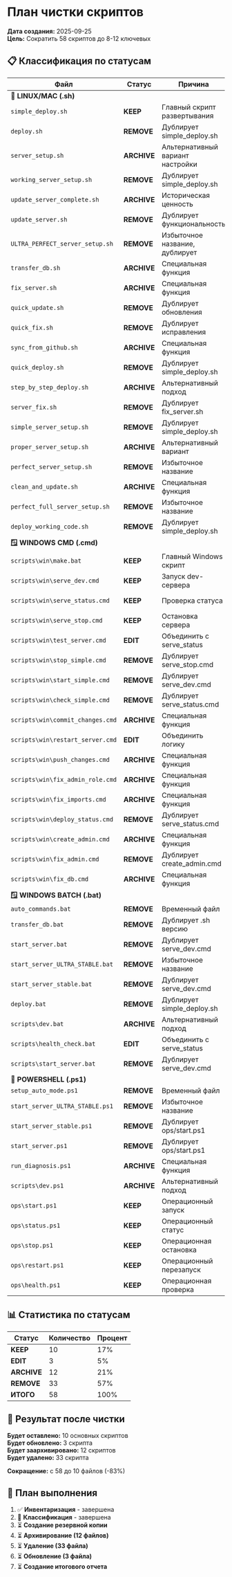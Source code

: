 # План чистки скриптов

**Дата создания:** 2025-09-25  
**Цель:** Сократить 58 скриптов до 8-12 ключевых

## 📋 Классификация по статусам

| Файл | Статус | Причина | Действие | Целевой файл |
|------|--------|---------|----------|--------------|
| **🐧 LINUX/MAC (.sh)** | | | | |
| `simple_deploy.sh` | **KEEP** | Главный скрипт развертывания | Оставить как есть | `simple_deploy.sh` |
| `deploy.sh` | **REMOVE** | Дублирует simple_deploy.sh | Удалить | - |
| `server_setup.sh` | **ARCHIVE** | Альтернативный вариант настройки | Архивировать | `scripts/ARCHIVE/` |
| `working_server_setup.sh` | **REMOVE** | Дублирует simple_deploy.sh | Удалить | - |
| `update_server_complete.sh` | **ARCHIVE** | Историческая ценность | Архивировать | `scripts/ARCHIVE/` |
| `update_server.sh` | **REMOVE** | Дублирует функциональность | Удалить | - |
| `ULTRA_PERFECT_server_setup.sh` | **REMOVE** | Избыточное название, дублирует | Удалить | - |
| `transfer_db.sh` | **ARCHIVE** | Специальная функция | Архивировать | `scripts/ARCHIVE/` |
| `fix_server.sh` | **ARCHIVE** | Специальная функция | Архивировать | `scripts/ARCHIVE/` |
| `quick_update.sh` | **REMOVE** | Дублирует обновления | Удалить | - |
| `quick_fix.sh` | **REMOVE** | Дублирует исправления | Удалить | - |
| `sync_from_github.sh` | **ARCHIVE** | Специальная функция | Архивировать | `scripts/ARCHIVE/` |
| `quick_deploy.sh` | **REMOVE** | Дублирует simple_deploy.sh | Удалить | - |
| `step_by_step_deploy.sh` | **ARCHIVE** | Альтернативный подход | Архивировать | `scripts/ARCHIVE/` |
| `server_fix.sh` | **REMOVE** | Дублирует fix_server.sh | Удалить | - |
| `simple_server_setup.sh` | **REMOVE** | Дублирует simple_deploy.sh | Удалить | - |
| `proper_server_setup.sh` | **ARCHIVE** | Альтернативный вариант | Архивировать | `scripts/ARCHIVE/` |
| `perfect_server_setup.sh` | **REMOVE** | Избыточное название | Удалить | - |
| `clean_and_update.sh` | **ARCHIVE** | Специальная функция | Архивировать | `scripts/ARCHIVE/` |
| `perfect_full_server_setup.sh` | **REMOVE** | Избыточное название | Удалить | - |
| `deploy_working_code.sh` | **REMOVE** | Дублирует simple_deploy.sh | Удалить | - |
| **🪟 WINDOWS CMD (.cmd)** | | | | |
| `scripts\win\make.bat` | **KEEP** | Главный Windows скрипт | Оставить как есть | `scripts/win/make.bat` |
| `scripts\win\serve_dev.cmd` | **KEEP** | Запуск dev-сервера | Оставить как есть | `scripts/win/serve_dev.cmd` |
| `scripts\win\serve_status.cmd` | **KEEP** | Проверка статуса | Оставить как есть | `scripts/win/serve_status.cmd` |
| `scripts\win\serve_stop.cmd` | **KEEP** | Остановка сервера | Оставить как есть | `scripts/win/serve_stop.cmd` |
| `scripts\win\test_server.cmd` | **EDIT** | Объединить с serve_status | Обновить | `scripts/win/serve_status.cmd` |
| `scripts\win\stop_simple.cmd` | **REMOVE** | Дублирует serve_stop.cmd | Удалить | - |
| `scripts\win\start_simple.cmd` | **REMOVE** | Дублирует serve_dev.cmd | Удалить | - |
| `scripts\win\check_simple.cmd` | **REMOVE** | Дублирует serve_status.cmd | Удалить | - |
| `scripts\win\commit_changes.cmd` | **ARCHIVE** | Специальная функция | Архивировать | `scripts/ARCHIVE/` |
| `scripts\win\restart_server.cmd` | **EDIT** | Объединить логику | Обновить | `scripts/win/restart_server.cmd` |
| `scripts\win\push_changes.cmd` | **ARCHIVE** | Специальная функция | Архивировать | `scripts/ARCHIVE/` |
| `scripts\win\fix_admin_role.cmd` | **ARCHIVE** | Специальная функция | Архивировать | `scripts/ARCHIVE/` |
| `scripts\win\fix_imports.cmd` | **ARCHIVE** | Специальная функция | Архивировать | `scripts/ARCHIVE/` |
| `scripts\win\deploy_status.cmd` | **REMOVE** | Дублирует serve_status.cmd | Удалить | - |
| `scripts\win\create_admin.cmd` | **ARCHIVE** | Специальная функция | Архивировать | `scripts/ARCHIVE/` |
| `scripts\win\fix_admin.cmd` | **REMOVE** | Дублирует create_admin.cmd | Удалить | - |
| `scripts\win\fix_db.cmd` | **ARCHIVE** | Специальная функция | Архивировать | `scripts/ARCHIVE/` |
| **🪟 WINDOWS BATCH (.bat)** | | | | |
| `auto_commands.bat` | **REMOVE** | Временный файл | Удалить | - |
| `transfer_db.bat` | **REMOVE** | Дублирует .sh версию | Удалить | - |
| `start_server.bat` | **REMOVE** | Дублирует serve_dev.cmd | Удалить | - |
| `start_server_ULTRA_STABLE.bat` | **REMOVE** | Избыточное название | Удалить | - |
| `start_server_stable.bat` | **REMOVE** | Дублирует serve_dev.cmd | Удалить | - |
| `deploy.bat` | **REMOVE** | Дублирует simple_deploy.sh | Удалить | - |
| `scripts\dev.bat` | **ARCHIVE** | Альтернативный подход | Архивировать | `scripts/ARCHIVE/` |
| `scripts\health_check.bat` | **EDIT** | Объединить с serve_status | Обновить | `scripts/win/serve_status.cmd` |
| `scripts\start_server.bat` | **REMOVE** | Дублирует serve_dev.cmd | Удалить | - |
| **🐚 POWERSHELL (.ps1)** | | | | |
| `setup_auto_mode.ps1` | **REMOVE** | Временный файл | Удалить | - |
| `start_server_ULTRA_STABLE.ps1` | **REMOVE** | Избыточное название | Удалить | - |
| `start_server_stable.ps1` | **REMOVE** | Дублирует ops/start.ps1 | Удалить | - |
| `start_server.ps1` | **REMOVE** | Дублирует ops/start.ps1 | Удалить | - |
| `run_diagnosis.ps1` | **ARCHIVE** | Специальная функция | Архивировать | `scripts/ARCHIVE/` |
| `scripts\dev.ps1` | **ARCHIVE** | Альтернативный подход | Архивировать | `scripts/ARCHIVE/` |
| `ops\start.ps1` | **KEEP** | Операционный запуск | Оставить как есть | `ops/start.ps1` |
| `ops\status.ps1` | **KEEP** | Операционный статус | Оставить как есть | `ops/status.ps1` |
| `ops\stop.ps1` | **KEEP** | Операционная остановка | Оставить как есть | `ops/stop.ps1` |
| `ops\restart.ps1` | **KEEP** | Операционный перезапуск | Оставить как есть | `ops/restart.ps1` |
| `ops\health.ps1` | **KEEP** | Операционная проверка | Оставить как есть | `ops/health.ps1` |

## 📊 Статистика по статусам

| Статус | Количество | Процент |
|--------|------------|---------|
| **KEEP** | 10 | 17% |
| **EDIT** | 3 | 5% |
| **ARCHIVE** | 12 | 21% |
| **REMOVE** | 33 | 57% |
| **ИТОГО** | 58 | 100% |

## 🎯 Результат после чистки

**Будет оставлено:** 10 основных скриптов  
**Будет обновлено:** 3 скрипта  
**Будет заархивировано:** 12 скриптов  
**Будет удалено:** 33 скрипта  

**Сокращение:** с 58 до 10 файлов (-83%)

## 🔧 План выполнения

1. ✅ **Инвентаризация** - завершена
2. 🔄 **Классификация** - завершена  
3. ⏳ **Создание резервной копии**
4. ⏳ **Архивирование (12 файлов)**
5. ⏳ **Удаление (33 файла)**
6. ⏳ **Обновление (3 файла)**
7. ⏳ **Создание итогового отчета**
